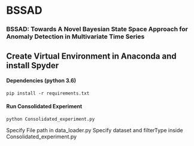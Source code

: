 # BSSAD

### BSSAD: Towards A Novel Bayesian State Space Approach for Anomaly Detection in Multivariate Time Series

## Create Virtual Environment in Anaconda and install Spyder

#### Dependencies (python 3.6) 

```shell
pip install -r requirements.txt
```

#### Run Consolidated Experiment

```shell
python Consolidated_experiment.py
```
Specify File path in data_loader.py
Specify dataset and filterType inside Consolidated_experiment.py